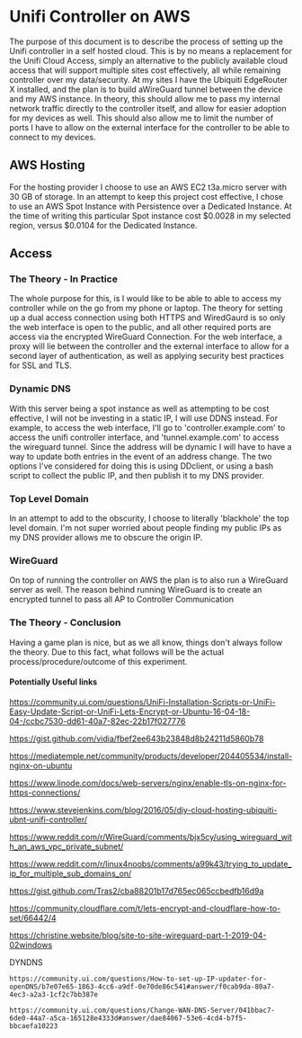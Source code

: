 # Unifi Controller on AWS

The purpose of this document is to describe the process of setting up the Unifi controller in a self hosted cloud. This is by no means a replacement for the Unifi Cloud Access, simply an alternative to the publicly available cloud access that will support multiple sites cost effectively, all while remaining controller over my data/security. At my sites I have the Ubiquiti EdgeRouter X installed, and the plan is to build aWireGuard tunnel between the device and my AWS instance. In theory, this should allow me to pass my internal network traffic directly to the controller itself, and allow for easier adoption for my devices as well. This should also allow me to limit the number of ports I have to allow on the external interface for the controller to be able to connect to my devices. 

## AWS Hosting

For the hosting provider I choose to use an AWS EC2 t3a.micro server with 30 GB of storage. In an attempt to keep this project cost effective, I chose to use an AWS Spot Instance with Persistence over a Dedicated Instance. At the time of writing this particular Spot instance cost $0.0028 in my selected region, versus $0.0104 for the Dedicated Instance. 

## Access

### The Theory - In Practice

The whole purpose for this, is I would like to be able to able to access my controller while on the go from my phone or laptop. The theory for setting up a dual access connection using both HTTPS and WiredGaurd is so only the web interface is open to the public, and all other required ports are access via the encrypted WireGuard Connection. For the web interface, a proxy will lie between the controller and the external interface to allow for a second layer of authentication, as well as applying security best practices for SSL and TLS. 

### Dynamic DNS

With this server being a spot instance as well as attempting to be cost effective, I will not be investing in a static IP, I will use DDNS instead. For example, to access the web interface, I'll go to 'controller.example.com' to access the unifi controller interface, and 'tunnel.example.com' to access the wireguard tunnel. Since the address will be dynamic I will have to have a way to update both entries in the event of an address change. The two options I've considered for doing this is using DDclient, or using a bash script to collect the public IP, and then publish it to my DNS provider. 

### Top Level Domain

In an attempt to add to the obscurity, I choose to literally 'blackhole' the top level domain. I'm not super worried about people finding my public IPs as my DNS provider allows me to obscure the origin IP. 

### WireGuard

On top of running the controller on AWS the plan is to also run a WireGuard server as well. The reason behind running WireGuard is to create an encrypted tunnel to pass all AP to Controller Communication

### The Theory - Conclusion

Having a game plan is nice, but as we all know, things don't always follow the theory. Due to this fact, what follows will be the actual process/procedure/outcome of this experiment. 

#### Potentially Useful links

https://community.ui.com/questions/UniFi-Installation-Scripts-or-UniFi-Easy-Update-Script-or-UniFi-Lets-Encrypt-or-Ubuntu-16-04-18-04-/ccbc7530-dd61-40a7-82ec-22b17f027776

https://gist.github.com/vidia/fbef2ee643b23848d8b24211d5860b78

https://mediatemple.net/community/products/developer/204405534/install-nginx-on-ubuntu

https://www.linode.com/docs/web-servers/nginx/enable-tls-on-nginx-for-https-connections/

https://www.stevejenkins.com/blog/2016/05/diy-cloud-hosting-ubiquiti-ubnt-unifi-controller/

https://www.reddit.com/r/WireGuard/comments/bjx5cy/using_wireguard_with_an_aws_vpc_private_subnet/

https://www.reddit.com/r/linux4noobs/comments/a99k43/trying_to_update_ip_for_multiple_sub_domains_on/

https://gist.github.com/Tras2/cba88201b17d765ec065ccbedfb16d9a

https://community.cloudflare.com/t/lets-encrypt-and-cloudflare-how-to-set/66442/4

https://christine.website/blog/site-to-site-wireguard-part-1-2019-04-02windows 

DYNDNS
    
    https://community.ui.com/questions/How-to-set-up-IP-updater-for-openDNS/b7e07e65-1863-4cc6-a9df-0e70de86c541#answer/f0cab9da-80a7-4ec3-a2a3-1cf2c7bb387e

    https://community.ui.com/questions/Change-WAN-DNS-Server/041bbac7-6de0-44a7-a5ca-165128e4333d#answer/dae84067-53e6-4cd4-b7f5-bbcaefa10223